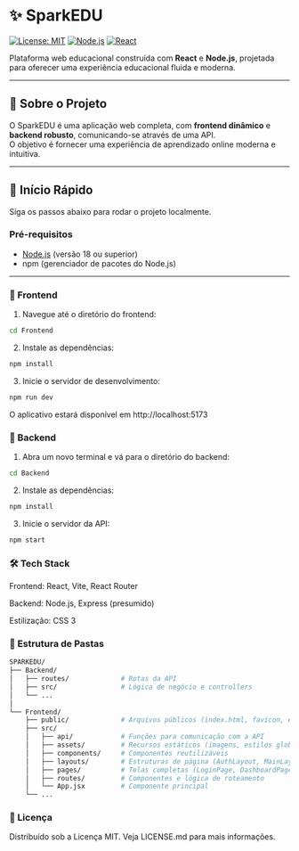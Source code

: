 # ✨ SparkEDU

[![License: MIT](https://img.shields.io/badge/License-MIT-yellow.svg)](LICENSE.md)  [![Node.js](https://img.shields.io/badge/Node.js-v18+-green)](https://nodejs.org/)  [![React](https://img.shields.io/badge/React-v18-blue)](https://reactjs.org/)  

Plataforma web educacional construída com **React** e **Node.js**, projetada para oferecer uma experiência educacional fluida e moderna.

---

## 🎯 Sobre o Projeto

O SparkEDU é uma aplicação web completa, com **frontend dinâmico** e **backend robusto**, comunicando-se através de uma API.  
O objetivo é fornecer uma experiência de aprendizado online moderna e intuitiva.

---

## 🚀 Início Rápido

Siga os passos abaixo para rodar o projeto localmente.

### Pré-requisitos

- [Node.js](https://nodejs.org/) (versão 18 ou superior)  
- npm (gerenciador de pacotes do Node.js)

---

### 🔹 Frontend

1. Navegue até o diretório do frontend:

```bash
cd Frontend
```

2. Instale as dependências:

```bash
npm install
```

3. Inicie o servidor de desenvolvimento:

```bash
npm run dev
```

O aplicativo estará disponível em http://localhost:5173

### 🔹 Backend

1. Abra um novo terminal e vá para o diretório do backend:

```bash
cd Backend
```


2. Instale as dependências:

```bash
npm install
```

3. Inicie o servidor da API:

```bash
npm start
```

### 🛠️ Tech Stack

Frontend: React, Vite, React Router

Backend: Node.js, Express (presumido)

Estilização: CSS 3

### 📂 Estrutura de Pastas

```bash
SPARKEDU/
├── Backend/
│   ├── routes/             # Rotas da API
│   ├── src/                # Lógica de negócio e controllers
│   └── ...
│
└── Frontend/
    ├── public/             # Arquivos públicos (index.html, favicon, etc.)
    ├── src/
    │   ├── api/            # Funções para comunicação com a API
    │   ├── assets/         # Recursos estáticos (imagens, estilos globais)
    │   ├── components/     # Componentes reutilizáveis
    │   ├── layouts/        # Estruturas de página (AuthLayout, MainLayout)
    │   ├── pages/          # Telas completas (LoginPage, DashboardPage)
    │   ├── routes/         # Componentes e lógica de roteamento
    │   └── App.jsx         # Componente principal
    └── ...
```

### 📜 Licença

Distribuído sob a Licença MIT. Veja LICENSE.md para mais informações.
